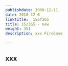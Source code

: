 ```yaml
---
publishdate: 3000-12-11
date: 2018-12-6
linktitle:  15of365
title: 15/365 - new
weight: 351
description: xxx Firebase

--- 
```


## xxx
